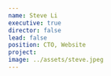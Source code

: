```yaml
---
name: Steve Li
executive: true
director: false
lead: false
position: CTO, Website
project:  
image: ../assets/steve.jpeg
---
```

